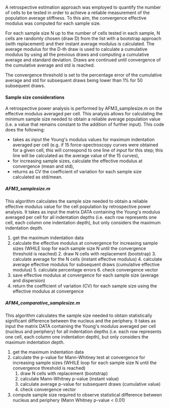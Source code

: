 A retrospective estimation approach was employed to quantify the number of cells to be tested in order to achieve a reliable measurement of the population average stiffness.
To this aim, the convergence effective modulus was computed for each sample size.

For each sample size N up to the number of cells tested in each sample, N cells are randomly chosen (draw D) from the list with a bootstrap approach (with replacement) and their instant average modulus is calculated.
The average modulus for the D-th draw is used to calculate a cumulative modulus by using all the previous draws and computing a cumulative average and standard deviation.
Draws are continued until convergence of the cumulative average and std is reached.

The convergence threshold is set to the percentage error of the cumulative average and std for subsequent draws being lower than 1% for 50 subsequent draws.

#### Sample size considerations
A retrospective power analysis is performed by AFM3_samplesize.m on the effective modulus averaged per cell.
This analysis allows for calculating the minimum sample size needed to obtain a reliable average population value (i.e. a value that remains constant to the addition of further input).
This code does the following:
* takes as _input_ the Young's modulus values for maximum indentation averaged per cell (e.g. if 15 force-spectroscopy curves were obtained for a given cell, this will correspond to one line of _input_ for this step; this line will be calculated as the average value of the 15 curves),
* for increasing sample sizes, calculate the effective modulus at convergence (mean and std),
* returns as CV the coefficient of variation for each sample size calculated as std/mean.

##### AFM3_samplesize.m
This algorithm calculates the sample size needed to obtain a reliable effective modulus value for the cell population by retrospective power analysis.
It takes as input the matrix DATA containing the Young's modulus averaged per cell for all indentation depths (i.e. each row represents one cell, each column one indentation depth), but only considers the maximum indentation depth.

1. get the maximum indentation data
2. calculate the effective modulus at convergence for increasing sample sizes (WHILE loop for each sample size N until the convergence threshold is reached)
    2. draw N cells with replacement (bootstrap)
    3. calculate average for the N cells (instant effective modulus)
    4. calculate average effective modulus for subsequent draws (cumulative effective modulus)
    5. calculate percentage errors
    6. check convergence vector
3. save effective modulus at convergence for each sample size (average and dispersion)
4. return the coefficient of variation (CV) for each sample size using the effective modulus at convergence

##### AFM4_comparative_samplesize.m
This algorithm calculates the sample size needed to obtain statistically significant difference between the nucleus and the periphery.
It takes as input the matrix DATA containing the Young's modulus averaged per cell (nucleus and periphery) for all indentation depths (i.e. each row represents one cell, each column one indentation depth), but only considers the maximum indentation depth.

1. get the maximum indentation data
2. calculate the p-value for Mann-Whitney test at convergence for increasing sample sizes (WHILE loop for each sample size N until the convergence threshold is reached)
    1. draw N cells with replacement (bootstrap)
    2. calculate Mann-Whitney p-value (instant value)
    3. calculate average p-value for subsequent draws (cumulative value)
    4. check convergence vector
3. compute sample size required to observe statistical difference between nucleus and periphery (Mann Whitney p-value < 0.01)
